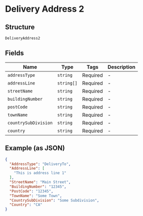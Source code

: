 
# Delivery Address 2

## Structure

`DeliveryAddress2`

## Fields

| Name | Type | Tags | Description |
|  --- | --- | --- | --- |
| `addressType` | `string` | Required | - |
| `addressLine` | `string[]` | Required | - |
| `streetName` | `string` | Required | - |
| `buildingNumber` | `string` | Required | - |
| `postCode` | `string` | Required | - |
| `townName` | `string` | Required | - |
| `countrySubDivision` | `string` | Required | - |
| `country` | `string` | Required | - |

## Example (as JSON)

```json
{
  "AddressType": "DeliveryTo",
  "AddressLine": [
    "This is address line 1"
  ],
  "StreetName": "Main Street",
  "BuildingNumber": "12345",
  "PostCode": "12345",
  "TownName": "Some Town",
  "CountrySubDivision": "Some Subdivision",
  "Country": "CA"
}
```

